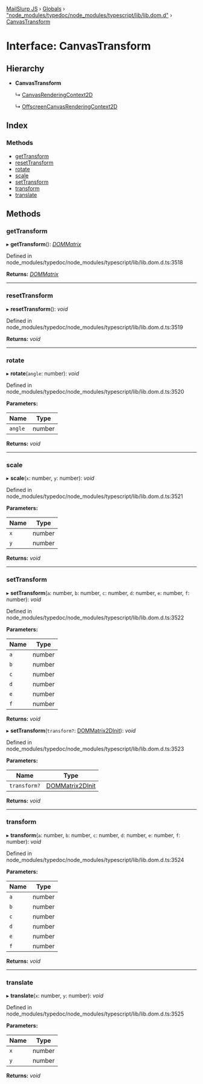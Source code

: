 [MailSlurp JS](../README.md) › [Globals](../globals.md) › ["node_modules/typedoc/node_modules/typescript/lib/lib.dom.d"](../modules/_node_modules_typedoc_node_modules_typescript_lib_lib_dom_d_.md) › [CanvasTransform](_node_modules_typedoc_node_modules_typescript_lib_lib_dom_d_.canvastransform.md)

# Interface: CanvasTransform

## Hierarchy

* **CanvasTransform**

  ↳ [CanvasRenderingContext2D](_node_modules_typedoc_node_modules_typescript_lib_lib_dom_d_.canvasrenderingcontext2d.md)

  ↳ [OffscreenCanvasRenderingContext2D](_node_modules_typedoc_node_modules_typescript_lib_lib_dom_d_.offscreencanvasrenderingcontext2d.md)

## Index

### Methods

* [getTransform](_node_modules_typedoc_node_modules_typescript_lib_lib_dom_d_.canvastransform.md#gettransform)
* [resetTransform](_node_modules_typedoc_node_modules_typescript_lib_lib_dom_d_.canvastransform.md#resettransform)
* [rotate](_node_modules_typedoc_node_modules_typescript_lib_lib_dom_d_.canvastransform.md#rotate)
* [scale](_node_modules_typedoc_node_modules_typescript_lib_lib_dom_d_.canvastransform.md#scale)
* [setTransform](_node_modules_typedoc_node_modules_typescript_lib_lib_dom_d_.canvastransform.md#settransform)
* [transform](_node_modules_typedoc_node_modules_typescript_lib_lib_dom_d_.canvastransform.md#transform)
* [translate](_node_modules_typedoc_node_modules_typescript_lib_lib_dom_d_.canvastransform.md#translate)

## Methods

###  getTransform

▸ **getTransform**(): *[DOMMatrix](_node_modules_typedoc_node_modules_typescript_lib_lib_dom_d_.dommatrix.md)*

Defined in node_modules/typedoc/node_modules/typescript/lib/lib.dom.d.ts:3518

**Returns:** *[DOMMatrix](_node_modules_typedoc_node_modules_typescript_lib_lib_dom_d_.dommatrix.md)*

___

###  resetTransform

▸ **resetTransform**(): *void*

Defined in node_modules/typedoc/node_modules/typescript/lib/lib.dom.d.ts:3519

**Returns:** *void*

___

###  rotate

▸ **rotate**(`angle`: number): *void*

Defined in node_modules/typedoc/node_modules/typescript/lib/lib.dom.d.ts:3520

**Parameters:**

Name | Type |
------ | ------ |
`angle` | number |

**Returns:** *void*

___

###  scale

▸ **scale**(`x`: number, `y`: number): *void*

Defined in node_modules/typedoc/node_modules/typescript/lib/lib.dom.d.ts:3521

**Parameters:**

Name | Type |
------ | ------ |
`x` | number |
`y` | number |

**Returns:** *void*

___

###  setTransform

▸ **setTransform**(`a`: number, `b`: number, `c`: number, `d`: number, `e`: number, `f`: number): *void*

Defined in node_modules/typedoc/node_modules/typescript/lib/lib.dom.d.ts:3522

**Parameters:**

Name | Type |
------ | ------ |
`a` | number |
`b` | number |
`c` | number |
`d` | number |
`e` | number |
`f` | number |

**Returns:** *void*

▸ **setTransform**(`transform?`: [DOMMatrix2DInit](_node_modules_typedoc_node_modules_typescript_lib_lib_dom_d_.dommatrix2dinit.md)): *void*

Defined in node_modules/typedoc/node_modules/typescript/lib/lib.dom.d.ts:3523

**Parameters:**

Name | Type |
------ | ------ |
`transform?` | [DOMMatrix2DInit](_node_modules_typedoc_node_modules_typescript_lib_lib_dom_d_.dommatrix2dinit.md) |

**Returns:** *void*

___

###  transform

▸ **transform**(`a`: number, `b`: number, `c`: number, `d`: number, `e`: number, `f`: number): *void*

Defined in node_modules/typedoc/node_modules/typescript/lib/lib.dom.d.ts:3524

**Parameters:**

Name | Type |
------ | ------ |
`a` | number |
`b` | number |
`c` | number |
`d` | number |
`e` | number |
`f` | number |

**Returns:** *void*

___

###  translate

▸ **translate**(`x`: number, `y`: number): *void*

Defined in node_modules/typedoc/node_modules/typescript/lib/lib.dom.d.ts:3525

**Parameters:**

Name | Type |
------ | ------ |
`x` | number |
`y` | number |

**Returns:** *void*
